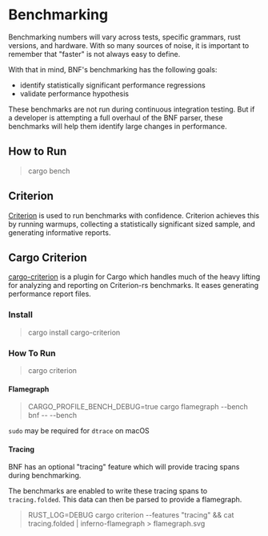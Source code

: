 # Benchmarking

Benchmarking numbers will vary across tests, specific grammars, rust versions, and hardware. With so many sources of noise, it is important to remember that "faster" is not always easy to define.

With that in mind, BNF's benchmarking has the following goals:

* identify statistically significant performance regressions
* validate performance hypothesis

These benchmarks are not run during continuous integration testing. But if a developer is attempting a full overhaul of the BNF parser, these benchmarks will help them identify large changes in performance.

## How to Run

> cargo bench

## Criterion

[Criterion][criterion] is used to run benchmarks with confidence. Criterion achieves this by running warmups, collecting a statistically significant sized sample, and generating informative reports.

## Cargo Criterion

[cargo-criterion][cargo-criterion] is a plugin for Cargo which handles much of the heavy lifting for analyzing and reporting on Criterion-rs benchmarks. It eases generating performance report files.

### Install

> cargo install cargo-criterion

### How To Run

> cargo criterion

[criterion]: https://crates.io/crates/criterion
[cargo-criterion]: https://github.com/bheisler/cargo-criterion

#### Flamegraph

> CARGO_PROFILE_BENCH_DEBUG=true cargo flamegraph --bench bnf -- --bench

`sudo` may be required for `dtrace` on macOS

#### Tracing

BNF has an optional "tracing" feature which will provide tracing spans during benchmarking.

The benchmarks are enabled to write these tracing spans to `tracing.folded`. This data can then be parsed to provide a flamegraph.

> RUST_LOG=DEBUG cargo criterion --features "tracing" && cat tracing.folded | inferno-flamegraph > flamegraph.svg
